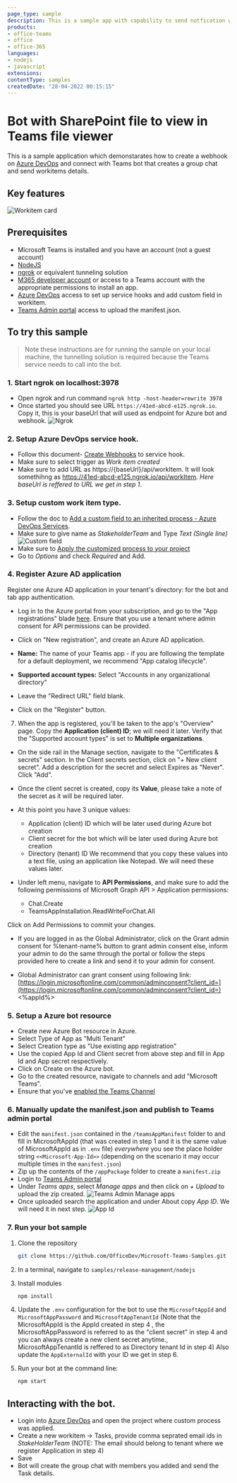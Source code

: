 ```yaml
---
page_type: sample
description: This is a sample app with capability to send notfication when user creates workitem in [Azure DevOps](https://dev.azure.com) via webhooks.
products:
- office-teams
- office
- office-365
languages:
- nodejs
- javascript
extensions:
contentType: samples
createdDate: "28-04-2022 00:15:15"
---
```


# Bot with SharePoint file to view in Teams file viewer

This is a sample application which demonstarates how to create a webhook on [Azure DevOps](https://dev.azure.com) and connect with Teams bot that creates a group chat and send workitems details.

## Key features

![Workitem card](Images/WorkItemCard.PNG)


## Prerequisites

- Microsoft Teams is installed and you have an account (not a guest account)
-  [NodeJS](https://nodejs.org/en/)
-  [ngrok](https://ngrok.com/) or equivalent tunneling solution
-  [M365 developer account](https://docs.microsoft.com/en-us/microsoftteams/platform/concepts/build-and-test/prepare-your-o365-tenant) or access to a Teams account with the appropriate permissions to install an app.
-  [Azure DevOps](https://dev.azure.com) access to set up service hooks and add custom field in workitem.
-  [Teams Admin portal](https://admin.teams.microsoft.com) access to upload the manifest.json.

## To try this sample

> Note these instructions are for running the sample on your local machine, the tunnelling solution is required because
> the Teams service needs to call into the bot.

### 1. Start ngrok on localhost:3978
- Open ngrok and run command `ngrok http -host-header=rewrite 3978` 
- Once started you should see URL  `https://41ed-abcd-e125.ngrok.io`. Copy it, this is your baseUrl that will used as endpoint for Azure bot and webhook.
![Ngrok](Images/NgrokScreenshot.PNG)

### 2. Setup Azure DevOps service hook.
- Follow this document- [Create Webhooks](https://docs.microsoft.com/en-us/azure/devops/service-hooks/services/webhooks?view=azure-devops) to service hook. 
- Make sure to select trigger as *Work item created*
- Make sure to add URL as https://{baseUrl}/api/workItem. It will look somethihng as https://41ed-abcd-e125.ngrok.io/api/workItem. *Here baseUrl is reffered to URL we get in step 1*.

### 3. Setup custom work item type.
- Follow the doc to [Add a custom field to an inherited process - Azure DevOps Services](https://docs.microsoft.com/en-us/azure/devops/organizations/settings/work/add-custom-field?view=azure-devops). 
- Make sure to give name as *StakeholderTeam* and Type *Text (Single line)*
![Custom field](Images/CustomField.PNG)
- Make sure to [Apply the customized process to your project](https://docs.microsoft.com/en-us/azure/devops/organizations/settings/work/add-custom-field?view=azure-devops#apply-the-customized-process-to-your-project)
- Go to *Options* and check *Required* and Add.

### 4. Register Azure AD application
Register one Azure AD application in your tenant's directory: for the bot and tab app authentication.

-  Log in to the Azure portal from your subscription, and go to the "App registrations" blade  [here](https://portal.azure.com/#blade/Microsoft_AAD_IAM/ActiveDirectoryMenuBlade/RegisteredApps). Ensure that you use a tenant where admin consent for API permissions can be provided.

-  Click on "New registration", and create an Azure AD application.

-  **Name:**  The name of your Teams app - if you are following the template for a default deployment, we recommend "App catalog lifecycle".

-  **Supported account types:**  Select "Accounts in any organizational directory"

-  Leave the "Redirect URL" field blank.   

- Click on the "Register" button.

7.  When the app is registered, you'll be taken to the app's "Overview" page. Copy the  **Application (client) ID**; we will need it later. Verify that the "Supported account types" is set to  **Multiple organizations**.

-  On the side rail in the Manage section, navigate to the "Certificates & secrets" section. In the Client secrets section, click on "+ New client secret". Add a description for the secret and select Expires as "Never". Click "Add".

-  Once the client secret is created, copy its  **Value**, please take a note of the secret as it will be required later.


- At this point you have 3 unique values:
    -   Application (client) ID which will be later used during Azure bot creation
    -   Client secret for the bot which will be later used during Azure bot creation
    -   Directory (tenant) ID
We recommend that you copy these values into a text file, using an application like Notepad. We will need these values later.

-  Under left menu, navigate to  **API Permissions**, and make sure to add the following permissions of Microsoft Graph API > Application permissions:
    -  Chat.Create
    -  TeamsAppInstallation.ReadWriteForChat.All

Click on Add Permissions to commit your changes.

- If you are logged in as the Global Administrator, click on the Grant admin consent for %tenant-name% button to grant admin consent else, inform your admin to do the same through the portal or follow the steps provided here to create a link and send it to your admin for consent.

- Global Administrator can grant consent using following link:  [https://login.microsoftonline.com/common/adminconsent?client_id=](https://login.microsoftonline.com/common/adminconsent?client_id=)<%appId%> 

### 5. Setup a Azure bot resource
- Create new Azure Bot resource in Azure.
- Select Type of App as "Multi Tenant"
-  Select Creation type as "Use existing app registration"
- Use the copied App Id and Client secret from above step and fill in App Id and App secret respectively.
- Click on Create on the Azure bot.   
- Go to the created resource, navigate to channels and add "Microsoft Teams".
- Ensure that you've [enabled the Teams Channel](https://docs.microsoft.com/en-us/azure/bot-service/channel-connect-teams?view=azure-bot-service-4.0)

### 6. Manually update the manifest.json and publish to Teams admin portal
- Edit the `manifest.json` contained in the  `/teamsAppManifest` folder to and fill in MicrosoftAppId (that was created in step 1 and it is the same value of MicrosoftAppId as in `.env` file) *everywhere* you see the place holder string `<<Microsoft-App-Id>>` (depending on the scenario it may occur multiple times in the `manifest.json`)
- Zip up the contents of the `/appPackage` folder to create a `manifest.zip`
- Login to [Teams Admin portal](https://admin.teams.microsoft.com) 
- Under *Teams apps*, select *Manage apps* and then click on *+ Upload* to upload the zip created.
![Teams Admin Manage apps](Images/ManageApps.PNG)
- Once uploaded search the application and under About copy *App ID*. We will need it in next step.
![App Id](Images/AppId.PNG)

### 7. Run your bot sample
1) Clone the repository

    ```bash
    git clone https://github.com/OfficeDev/Microsoft-Teams-Samples.git
    ```

2) In a terminal, navigate to `samples/release-management/nodejs`

3) Install modules

    ```bash
    npm install
    ```
5) Update the `.env` configuration for the bot to use the `MicrosoftAppId` and `MicrosoftAppPassword` and `MicrosoftAppTenantId` (Note that the MicrosoftAppId is the AppId created in step 4 , the MicrosoftAppPassword is referred to as the "client secret" in step 4 and you can always create a new client secret anytime., MicrosoftAppTenantId is reffered to as Directory tenant Id in step 4) Also update the `AppExternalId` with your ID we get in step 6.

6) Run your bot at the command line:

    ```bash
    npm start
    ```


## Interacting with the bot.
- Login into [Azure DevOps](https://dev.azure.com) and open the project where custom process was applied.
- Create a new workitem -> Tasks, provide comma seprated email ids in *StakeHolderTeam* (NOTE: The email should belong to tenant where we register Application in step 4)
- Save
- Bot will create the group chat with members you added and send the Task details.

